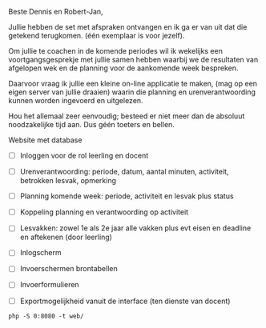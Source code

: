 Beste Dennis en Robert-Jan,

 

Jullie hebben de set met afspraken ontvangen en ik ga er van uit dat die getekend terugkomen. (één exemplaar is voor jezelf).

Om jullie te coachen in de komende periodes wil ik wekelijks een voortgangsgesprekje met jullie samen hebben waarbij we de resultaten van afgelopen wek en de planning voor de aankomende week bespreken.

Daarvoor vraag ik jullie een kleine on-line applicatie te maken, (mag op een eigen server van jullie draaien) waarin die planning en urenverantwoording kunnen worden ingevoerd en uitgelezen.

Hou het allemaal zeer eenvoudig; besteed er niet meer dan  de absoluut noodzakelijke tijd aan. Dus géén toeters en bellen.

 
Website met database

- [ ] Inloggen voor de rol leerling en docent

- [ ] Urenverantwoording: periode, datum, aantal minuten, activiteit, betrokken lesvak, opmerking

- [ ] Planning komende week: periode, activiteit en lesvak plus status

- [ ] Koppeling planning en verantwoording op activiteit

- [ ] Lesvakken: zowel 1e als 2e jaar alle vakken plus evt eisen en deadline en aftekenen (door leerling)

- [ ] Inlogscherm

- [ ] Invoerschermen brontabellen

- [ ] Invoerformulieren

- [ ] Exportmogelijkheid vanuit de interface (ten dienste van docent)

```
php -S 0:8080 -t web/
```
